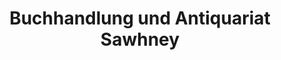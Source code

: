 ---
title: "Buchhandlung und Antiquariat Sawhney"
url: /bonn/buchhandlung-und-antiquariat-sawhney/
shop: Bücher
---